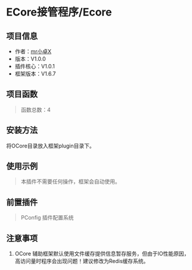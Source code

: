 # ECore接管程序/Ecore

## 项目信息

- 作者：[mr小卓X](http://blog.wwsg18.com)
- 版本：V1.0.0
- 插件核心：V1.0.1
- 框架版本：V1.6.7

## 项目函数

> 函数总数：4

## 安装方法

将OCore目录放入框架plugin目录下。

## 使用示例

> 本插件不需要任何操作，框架会自动使用。

## 前置插件

> PConfig 插件配置系统

## 注意事项

1. OCore 辅助框架默认使用文件缓存提供信息暂存服务，但由于IO性能原因，高访问量时程序会出现问题！建议修改为Redis缓存系统。